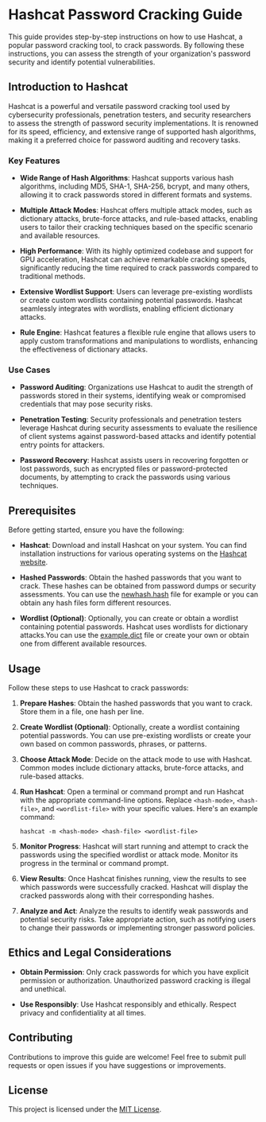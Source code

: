 

# Hashcat Password Cracking Guide

This guide provides step-by-step instructions on how to use Hashcat, a popular password cracking tool, to crack passwords. By following these instructions, you can assess the strength of your organization's password security and identify potential vulnerabilities.

## Introduction to Hashcat

Hashcat is a powerful and versatile password cracking tool used by cybersecurity professionals, penetration testers, and security researchers to assess the strength of password security implementations. It is renowned for its speed, efficiency, and extensive range of supported hash algorithms, making it a preferred choice for password auditing and recovery tasks.

### Key Features

- **Wide Range of Hash Algorithms**: Hashcat supports various hash algorithms, including MD5, SHA-1, SHA-256, bcrypt, and many others, allowing it to crack passwords stored in different formats and systems.

- **Multiple Attack Modes**: Hashcat offers multiple attack modes, such as dictionary attacks, brute-force attacks, and rule-based attacks, enabling users to tailor their cracking techniques based on the specific scenario and available resources.

- **High Performance**: With its highly optimized codebase and support for GPU acceleration, Hashcat can achieve remarkable cracking speeds, significantly reducing the time required to crack passwords compared to traditional methods.

- **Extensive Wordlist Support**: Users can leverage pre-existing wordlists or create custom wordlists containing potential passwords. Hashcat seamlessly integrates with wordlists, enabling efficient dictionary attacks.

- **Rule Engine**: Hashcat features a flexible rule engine that allows users to apply custom transformations and manipulations to wordlists, enhancing the effectiveness of dictionary attacks.

### Use Cases

- **Password Auditing**: Organizations use Hashcat to audit the strength of passwords stored in their systems, identifying weak or compromised credentials that may pose security risks.

- **Penetration Testing**: Security professionals and penetration testers leverage Hashcat during security assessments to evaluate the resilience of client systems against password-based attacks and identify potential entry points for attackers.

- **Password Recovery**: Hashcat assists users in recovering forgotten or lost passwords, such as encrypted files or password-protected documents, by attempting to crack the passwords using various techniques.


## Prerequisites

Before getting started, ensure you have the following:

- **Hashcat**: Download and install Hashcat on your system. You can find installation instructions for various operating systems on the [Hashcat website](https://hashcat.net/hashcat/).

- **Hashed Passwords**: Obtain the hashed passwords that you want to crack. These hashes can be obtained from password dumps or security assessments. You can use the [newhash.hash](newhash.hash) file for example or you can obtain any hash files form different resources.

- **Wordlist (Optional)**: Optionally, you can create or obtain a wordlist containing potential passwords. Hashcat uses wordlists for dictionary attacks.You can use the [example.dict](example.dict) file or create your own or obtain one from different available resources.

## Usage

Follow these steps to use Hashcat to crack passwords:

1. **Prepare Hashes**: Obtain the hashed passwords that you want to crack. Store them in a file, one hash per line.

2. **Create Wordlist (Optional)**: Optionally, create a wordlist containing potential passwords. You can use pre-existing wordlists or create your own based on common passwords, phrases, or patterns.

3. **Choose Attack Mode**: Decide on the attack mode to use with Hashcat. Common modes include dictionary attacks, brute-force attacks, and rule-based attacks.

4. **Run Hashcat**: Open a terminal or command prompt and run Hashcat with the appropriate command-line options. Replace `<hash-mode>`, `<hash-file>`, and `<wordlist-file>` with your specific values. Here's an example command:

   ```
   hashcat -m <hash-mode> <hash-file> <wordlist-file>
   ```

5. **Monitor Progress**: Hashcat will start running and attempt to crack the passwords using the specified wordlist or attack mode. Monitor its progress in the terminal or command prompt.

6. **View Results**: Once Hashcat finishes running, view the results to see which passwords were successfully cracked. Hashcat will display the cracked passwords along with their corresponding hashes.

7. **Analyze and Act**: Analyze the results to identify weak passwords and potential security risks. Take appropriate action, such as notifying users to change their passwords or implementing stronger password policies.

## Ethics and Legal Considerations

- **Obtain Permission**: Only crack passwords for which you have explicit permission or authorization. Unauthorized password cracking is illegal and unethical.

- **Use Responsibly**: Use Hashcat responsibly and ethically. Respect privacy and confidentiality at all times.

## Contributing

Contributions to improve this guide are welcome! Feel free to submit pull requests or open issues if you have suggestions or improvements.

## License

This project is licensed under the [MIT License](LICENSE).

